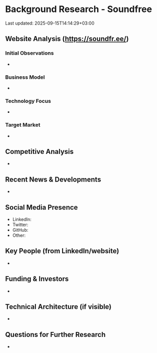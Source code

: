# Background Research - Soundfree

Last updated: 2025-09-15T14:14:29+03:00

## Website Analysis (<https://soundfr.ee/>)

### Initial Observations

-

### Business Model

-

### Technology Focus

-

### Target Market

-

## Competitive Analysis

-

## Recent News & Developments

-

## Social Media Presence

- LinkedIn:
- Twitter:
- GitHub:
- Other:

## Key People (from LinkedIn/website)

-

## Funding & Investors

-

## Technical Architecture (if visible)

-

## Questions for Further Research

-
